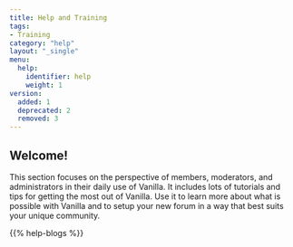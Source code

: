 ```yaml
---
title: Help and Training
tags:
- Training
category: "help"
layout: "_single"
menu:
  help:
    identifier: help
    weight: 1
version:
  added: 1
  deprecated: 2
  removed: 3
---
```


## Welcome!

This section focuses on the perspective of members, moderators, and administrators in their daily use of Vanilla. It includes lots of tutorials and tips for getting the most out of Vanilla. Use it to learn more about what is possible with Vanilla and to setup your new forum in a way that best suits your unique community.

{{% help-blogs %}}